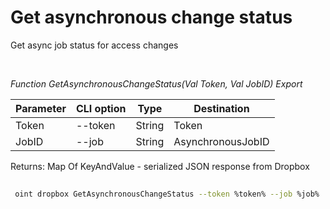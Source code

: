 ﻿---
sidebar_position: 5
---

# Get asynchronous change status
 Get async job status for access changes




<br/>


*Function GetAsynchronousChangeStatus(Val Token, Val JobID) Export*

 | Parameter | CLI option | Type | Destination |
 |-|-|-|-|
 | Token | --token | String | Token |
 | JobID | --job | String | AsynchronousJobID |

 
 Returns: Map Of KeyAndValue - serialized JSON response from Dropbox


	


```sh title="CLI command example"
 
 oint dropbox GetAsynchronousChangeStatus --token %token% --job %job%

```


